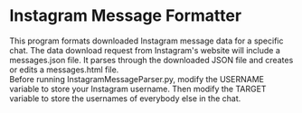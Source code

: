 # Instagram Message Formatter

This program formats downloaded Instagram message data for a specific chat. The data download request from Instagram's website will include a messages.json file.
It parses through the downloaded JSON file and creates or edits a messages.html file.  
Before running InstagramMessageParser.py, modify the USERNAME variable to store your Instagram username. Then modify the TARGET variable to store the usernames of everybody else in the chat.
